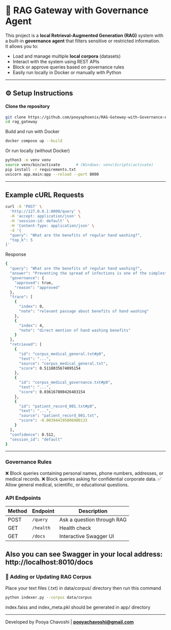# 🧠 RAG Gateway with Governance Agent

This project is a **local Retrieval-Augmented Generation (RAG)** system with a built-in **governance agent** that filters sensitive or restricted information.  
It allows you to:
- Load and manage multiple **local corpora** (datasets)
- Interact with the system using REST APIs
- Block or approve queries based on governance rules
- Easily run locally in Docker or manually with Python

---
## ⚙️ Setup Instructions

#### Clone the repository
```bash
git clone https://github.com/pooyaphoenix/RAG-Gateway-with-Governance-Agent.git
cd rag_gateway
```

Build and run with Docker

```bash
docker compose up --build
```

Or run locally (without Docker)
```bash
python3 -m venv venv
source venv/bin/activate       # (Windows: venv\Scripts\activate)
pip install -r requirements.txt
uvicorn app.main:app --reload --port 8000
```
---
## Example cURL Requests
```bash
curl -X 'POST' \
  'http://127.0.0.1:8000/query' \
  -H 'accept: application/json' \
  -H 'session-id: default' \
  -H 'Content-Type: application/json' \
  -d '{
  "query": "What are the benefits of regular hand washing?",
  "top_k": 5
}'

```

Response
```bash
{
  "query": "What are the benefits of regular hand washing?",
  "answer": "Preventing the spread of infections is one of the simplest ways.",
  "governance": {
    "approved": true,
    "reason": "approved"
  },
  "trace": [
    {
      "index": 0,
      "note": "relevant passage about benefits of hand washing"
    },
    {
      "index": 4,
      "note": "direct mention of hand washing benefits"
    }
  ],
  "retrieved": [
    {
      "id": "corpus_medical_general.txt#p0",
      "text": "...",
      "source": "corpus_medical_general.txt",
      "score": 0.5118035674095154
    },
    {
      "id": "corpus_medical_governance.txt#p0",
      "text": "...",
      "score": 0.036167800426483154
    },
    {
      "id": "patient_record_001.txt#p0",
      "text": "...",
      "source": "patient_record_001.txt",
      "score": -0.003944195806980133
    }
  ],
  "confidence": 0.512,
  "session_id": "default"
}
```
---
### Governance Rules

❌ Block queries containing personal names, phone numbers, addresses, or medical records.
❌ Block queries asking for confidential corporate data.
✅ Allow general medical, scientific, or educational questions.

### API Endpoints
| Method | Endpoint  | Description                |
| ------ | --------- | -------------------------- |
| POST   | `/query`  | Ask a question through RAG |
| GET    | `/health` | Health check               |
| GET    | `/docs`   | Interactive Swagger UI     |

Also you can see **Swagger** in your local address: **http://localhost:8010/docs**
---
### 📂 Adding or Updating RAG Corpus
Place your text files (.txt) in data/corpus/ directory then run this command
```bash 
python indexer.py --corpus data/corpus
```
index.faiss and index_meta.pkl should be generated in app/ directory

---
Developed by Pooya Chavoshi | **pooyachavoshi@gmail.com**
